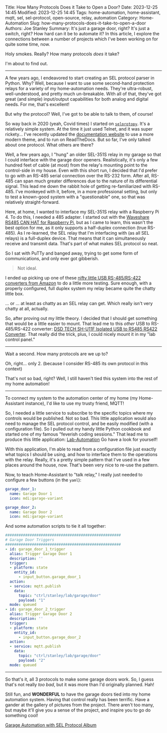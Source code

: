 Title: How Many Protocols Does it Take to Open a Door?
Date: 2023-12-25 14:45
Modified: 2023-12-25 14:45
Tags: home-automation, home-assistant, mqtt, sel, sel-protocol, open-source, relay, automation
Category: Home-Automation
Slug: how-many-protocols-does-it-take-to-open-a-door
Authors: Joe Stanley
Summary: It's just a garage door, right? It's just a switch, right? How hard can it be to automate it? In this article, I explore the connections between a number of projects which I've been working on for quite some time, now.


Holy smokes. Really? How many protocols *does* it take?

I'm about to find out.

---

A few years ago, I endeavored to start creating an SEL protocol parser in Python. Why? Well, because I want to use some second-hand protection relays for
a variety of my home-automation needs. They're ultra-robust, well-understood, and pretty much un-breakable. With all of that, they've got great (and simple)
input/output capabilities for both analog and digital needs. For me, that's excellent!

But why the protocol? Well, I've got to be able to talk to them, of course!

So way back in 2020 (yeah, Covid times) I started on [`selprotopy`](/sel-protocol-coming-to-python.html). It's a relatively simple system. At the time it
just used Telnet, and it was super rickety... I've recently updated the [documentation website](https://selprotopy.readthedocs.io/en/latest/) to use a
more modern theme, and to run on ReadTheDocs. But so far, I've only talked about one protocol. What others are there?

Well, a few years ago, I "hung" an older SEL-351S relay in my garage so that I could interface with the garage door openers. Realistically, it's only a
few hundred feet of cable (at most) from the relay's mounting point to the control-side in my house. Even with this short run, I decided that I'd prefer to
go with an RS-485 serial connection over the RS-232 form. After all, RS-485 can span much greater differences due to the nature of its differential signal.
This lead me down the rabbit hole of getting re-familiarized with RS-485. I've monkeyed with it, before, in a more professional setting, but only to test a
known-good system with a "questionable" one, so that was relatively straight-forward.

Here, at home, I wanted to interface my SEL-351S relay with a Raspberry Pi 4. To do this, I needed a 485 adapter. I started out with the
[Waveshare RS485 CAN HAT for Raspberry Pi](https://www.amazon.com/RS485-CAN-HAT-Long-Distance-Communication/dp/B07VMB1ZKH/), but as I came to learn, this
wasn't the best option for me, as it only supports a half-duplex connection (true RS-485). As I re-learned, the SEL relay that I'm interfacing with (as
all SEL relays) is a full-duplex device. That means that it can simultaneously receive and transmit data. That's part of what makes SEL protocol so neat.

So I sat with PuTTy and banged away, trying to get some form of communications, and only ever got gibberish.

> Not ideal.

I ended up picking up one of these [nifty little USB RS-485/RS-422 converters from Amazon](https://www.amazon.com/dp/B07B416CPK) to do a little more testing.
Sure enough, with a properly configured, full duplex system my relay became quite the chatty little box.

... or ... at least as chatty as an SEL relay can get. Which really isn't very chatty at all, actually.

So, after proving out my little theory. I decided that I should get something that would be a little easier to mount. That lead me to this *other* USB to
RS-485/RS-422 converter: [DSD TECH SH-U11F Isolated USB to RS485 RS422 Converter](https://www.amazon.com/dp/B083XSG1RG). That really did the trick, plus,
I could nicely mount it in my "lab control panel."

---

Wait a second. How many protocols are we up to?

Oh, right... only 2. (because I consider RS-485 its own protocol in this context)

That's not so bad, right? Well, I still haven't tied this system into the rest of my home automation!

---

To connect my system to the automation center of my home (my Home-Assistant instance), I'd like to use my trusty friend, MQTT!

So, I needed a little service to subscribe to the specific topics where my controls would be published. Not so bad. This little application would also need
to manage the SEL protocol control, and be easily modified (with a configuration file). So I pulled out my handy little Python cookbook and started one of my
famous "feverish coding sessions." That lead me to produce this little application:
[Lab-Automation](https://gitlab.stanleysolutionsnw.com/stanleysolutionsinfra/lab-automation/-/tree/master) Go have a look for yourself!

With this application, I'm able to read from a configuration file just exactly what topics I should be using, and how to interface them to the operations with the
relay. Really, it's a pretty simple pattern that I've used in a few places around the house, now. That's been very nice to re-use the pattern.

Now, to teach Home-Assistant to "talk relay," I really just needed to configure a few buttons (in the `yaml`):

```yaml
garage_door_1:
  name: Garage Door 1
  icon: mdi:garage-variant

garage_door_2:
  name: Garage Door 2
  icon: mdi:garage-variant
```

And some automation scripts to tie it all together:

```yaml
####################################################
# Garage Door Triggers
####################################################
- id: garage_door_1_trigger
  alias: Trigger Garage Door 1
  description: ''
  trigger:
  - platform: state
    entity_id:
      - input_button.garage_door_1
  action:
  - service: mqtt.publish
    data:
      topic: "ctrl/stanley/lab/garage/door"
      payload: "1"
  mode: queued
- id: garage_door_2_trigger
  alias: Trigger Garage Door 2
  description: ''
  trigger:
  - platform: state
    entity_id:
      - input_button.garage_door_2
  action:
  - service: mqtt.publish
    data:
      topic: "ctrl/stanley/lab/garage/door"
      payload: "2"
  mode: queued
```

---

So that's it, all 3 protocols to make some garage doors work. So, I guess that's not really *too bad*, but it was more than I'd originally planned. Hah!

Still fun, and **WONDERFUL** to have the garage doors tied into my home automation system. Having that control really has been terrific. Have a gander at the gallery
of pictures from the project. There aren't too many, but maybe it'll give you a sense of the project, and inspire you to go do something cool!

[Garage Automation with SEL Protocol Album](https://immich.stanleysolutionsnw.com/share/YgHn0kfhbethMOSJ3ke8QODAm0hkEevMiA7NHYcWOz1S46gh95DBbQLWo8JC7mRBuI0)
